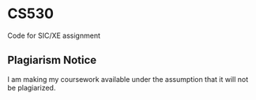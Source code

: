 # CS530
Code for SIC/XE assignment

## Plagiarism Notice
I am making my coursework available under the assumption that it will not be plagiarized. 
